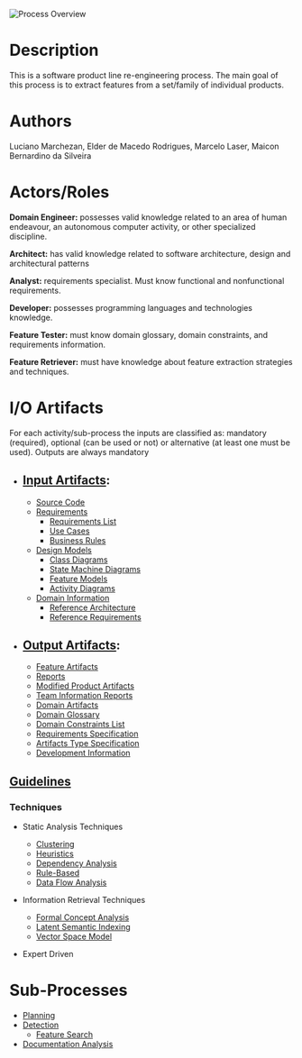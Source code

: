 ![Process Overview](https://raw.githubusercontent.com/HestiaProject/abstract-spl-reengineering/master/process/Process/1%20-%20Process.png)

# Description

This is a software product line re-engineering process. The main goal of this process is to extract features from a set/family of individual products. 

 
# Authors
Luciano Marchezan, Elder de Macedo Rodrigues, Marcelo Laser, Maicon Bernardino da Silveira

# Actors/Roles

**Domain Engineer:** possesses valid knowledge related to an area of human endeavour, an autonomous computer activity, or other specialized discipline.
 
**Architect:** has valid knowledge related to software architecture, design and architectural patterns 
 
**Analyst:** requirements specialist. Must know functional and nonfunctional requirements.
 
**Developer:** possesses programming languages and technologies knowledge.
 
**Feature Tester:** must know domain glossary, domain constraints, and requirements information.
 
**Feature Retriever:** must have knowledge about feature extraction strategies and techniques.
 
# I/O Artifacts

For each activity/sub-process the inputs are classified as: mandatory (required), optional (can be used or not) or alternative (at least one must be used). Outputs are always mandatory

* ## [Input Artifacts](https://github.com/HestiaProject/Generic-SPL-Re-engineering-Process/wiki/Artifacts-Description#input-artifacts):

  * [Source Code](https://github.com/HestiaProject/Generic-SPL-Re-engineering-Process/wiki/Artifacts-Description#source-code)
  * [Requirements](https://github.com/HestiaProject/Generic-SPL-Re-engineering-Process/wiki/Artifacts-Description#requirements)
    * [Requirements List](https://github.com/HestiaProject/Generic-SPL-Re-engineering-Process/wiki/Artifacts-Description#requirements-list)
    * [Use Cases](https://github.com/HestiaProject/Generic-SPL-Re-engineering-Process/wiki/Artifacts-Description#use-cases)
    * [Business Rules](https://github.com/HestiaProject/Generic-SPL-Re-engineering-Process/wiki/Artifacts-Description#business-rules)
  * [Design Models](https://github.com/HestiaProject/Generic-SPL-Re-engineering-Process/wiki/Artifacts-Description#design-models)
    * [Class Diagrams](https://github.com/HestiaProject/Generic-SPL-Re-engineering-Process/wiki/Artifacts-Description#class-diagram)
    * [State Machine Diagrams](https://github.com/HestiaProject/Generic-SPL-Re-engineering-Process/wiki/Artifacts-Description#state-machines-diagrams)
    * [Feature Models](https://github.com/HestiaProject/Generic-SPL-Re-engineering-Process/wiki/Artifacts-Description#feature-models)
    * [Activity Diagrams](https://github.com/HestiaProject/Generic-SPL-Re-engineering-Process/wiki/Artifacts-Description#activity-diagrams)
  * [Domain Information](https://github.com/HestiaProject/Generic-SPL-Re-engineering-Process/wiki/Artifacts-Description#domain-information)
    * [Reference Architecture](https://github.com/HestiaProject/Generic-SPL-Re-engineering-Process/wiki/Artifacts-Description#reference-architecture)
    * [Reference Requirements](https://github.com/HestiaProject/Generic-SPL-Re-engineering-Process/wiki/Artifacts-Description#reference-requirements)

* ## [Output Artifacts](https://github.com/HestiaProject/Generic-SPL-Re-engineering-Process/wiki/Artifacts-Description#output-artifacts):
  * [Feature Artifacts](https://github.com/HestiaProject/Generic-SPL-Re-engineering-Process/wiki/Artifacts-Description#feature-artifacts)
  * [Reports](https://github.com/HestiaProject/Generic-SPL-Re-engineering-Process/wiki/Artifacts-Description#reports)
  * [Modified Product Artifacts](https://github.com/HestiaProject/Generic-SPL-Re-engineering-Process/wiki/Artifacts-Description#modified-product-artifacts)
  * [Team Information Reports](https://github.com/HestiaProject/Generic-SPL-Re-engineering-Process/wiki/Artifacts-Description#team-information-report)
  * [Domain Artifacts](https://github.com/HestiaProject/Generic-SPL-Re-engineering-Process/wiki/Artifacts-Description#domain-artifacts)
  * [Domain Glossary](https://github.com/HestiaProject/Generic-SPL-Re-engineering-Process/wiki/Artifacts-Description#domain-glossary)
  * [Domain Constraints List](https://github.com/HestiaProject/Generic-SPL-Re-engineering-Process/wiki/Artifacts-Description#domain-constraints-list)
  * [Requirements Specification](https://github.com/HestiaProject/Generic-SPL-Re-engineering-Process/wiki/Artifacts-Description#requirements-specification)
  * [Artifacts Type Specification](https://github.com/HestiaProject/Generic-SPL-Re-engineering-Process/wiki/Artifacts-Description#artifacts-type-specification)
  * [Development Information](https://github.com/HestiaProject/Generic-SPL-Re-engineering-Process/wiki/Artifacts-Description#development-information)  

## [Guidelines](https://github.com/HestiaProject/Generic-SPL-Re-engineering-Process/wiki/Guidelines)
### Techniques
 * Static Analysis Techniques 

    * [Clustering](https://github.com/HestiaProject/abstract-spl-reengineering/wiki/Clustering)
    * [Heuristics](https://github.com/HestiaProject/abstract-spl-reengineering/wiki/Heuristics)
    * [Dependency Analysis](https://github.com/HestiaProject/abstract-spl-reengineering/wiki/Dependency-Analysis)
    * [Rule-Based](https://github.com/HestiaProject/abstract-spl-reengineering/wiki/Rule-Based)
    * [Data Flow Analysis](https://github.com/HestiaProject/abstract-spl-reengineering/wiki/Data-Flow-Analysis)

  * Information Retrieval Techniques

    * [Formal Concept Analysis](https://github.com/HestiaProject/abstract-spl-reengineering/wiki/Formal-Concept-Analysis)
    * [Latent Semantic Indexing](https://github.com/HestiaProject/abstract-spl-reengineering/wiki/Latent-Semantic-Indexing)
    * [Vector Space Model](https://github.com/HestiaProject/abstract-spl-reengineering/wiki/Vector-Space-Model)
* Expert Driven

# Sub-Processes

* [Planning](https://github.com/HestiaProject/abstract-spl-reengineering/wiki/Planning)
* [Detection](https://github.com/HestiaProject/abstract-spl-reengineering/wiki/Detection)
  * [Feature Search](https://github.com/HestiaProject/abstract-spl-reengineering/wiki/Feature-Search)
* [Documentation Analysis](https://github.com/HestiaProject/abstract-spl-reengineering/wiki/Documentation-Analysis)